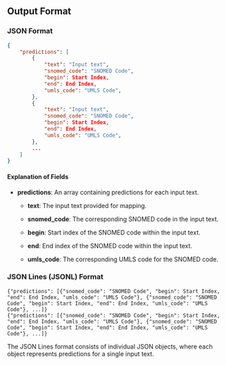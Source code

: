 ## Output Format

### JSON Format

```json
{
    "predictions": [
        {
            "text": "Input text",
            "snomed_code": "SNOMED Code",
            "begin": Start Index,
            "end": End Index,
            "umls_code": "UMLS Code",
        },
        {
            "text": "Input text",
            "snomed_code": "SNOMED Code",
            "begin": Start Index,
            "end": End Index,
            "umls_code": "UMLS Code",
        },
        ...
    ]
}

```

#### Explanation of Fields

- **predictions**: An array containing predictions for each input text.

  - **text**: The input text provided for mapping.

  - **snomed_code**: The corresponding SNOMED code in the input text.

  - **begin**: Start index of the SNOMED code within the input text.

  - **end**: End index of the SNOMED code within the input text.

  - **umls_code**: The corresponding UMLS code for the SNOMED code.


### JSON Lines (JSONL) Format

```
{"predictions": [{"snomed_code": "SNOMED Code", "begin": Start Index, "end": End Index, "umls_code": "UMLS Code"}, {"snomed_code": "SNOMED Code", "begin": Start Index, "end": End Index, "umls_code": "UMLS Code"}, ...]}
{"predictions": [{"snomed_code": "SNOMED Code", "begin": Start Index, "end": End Index, "umls_code": "UMLS Code"}, {"snomed_code": "SNOMED Code", "begin": Start Index, "end": End Index, "umls_code": "UMLS Code"}, ...]}
```

The JSON Lines format consists of individual JSON objects, where each object represents predictions for a single input text.